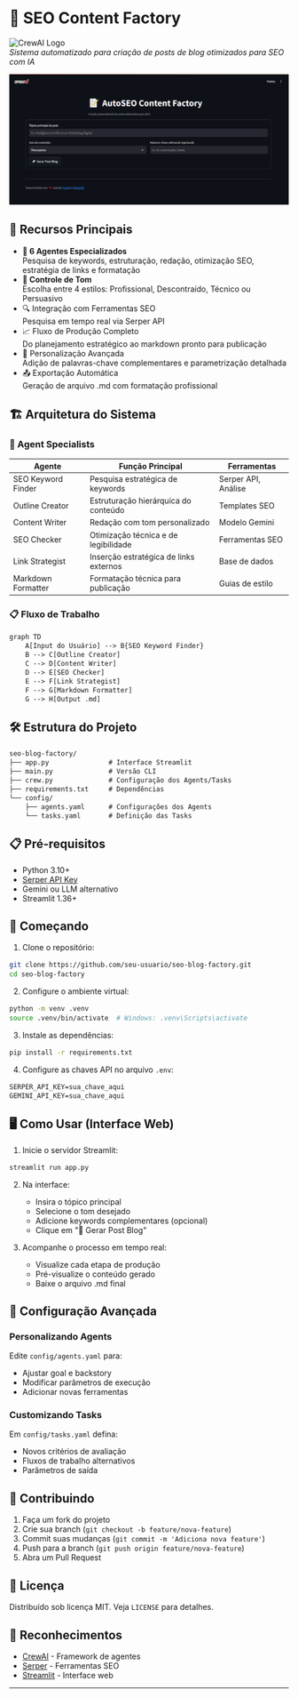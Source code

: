 # 🚀 SEO Content Factory

![CrewAI Logo](https://cdn.prod.website-files.com/66cf2bfc3ed15b02da0ca770/66d07240057721394308addd_Logo%20(1).svg)  
*Sistema automatizado para criação de posts de blog otimizados para SEO com IA*

![App Screenshot](https://github.com/matheus896/AutoSEO-Content/blob/main/auto-seo-content/src/auto-seo-content/tela%20streamlit.png)

## 🌟 Recursos Principais
- **🤖 6 Agentes Especializados**  
  Pesquisa de keywords, estruturação, redação, otimização SEO, estratégia de links e formatação
- **🎨 Controle de Tom**  
  Escolha entre 4 estilos: Profissional, Descontraído, Técnico ou Persuasivo
- 🔍 Integração com Ferramentas SEO  
  Pesquisa em tempo real via Serper API
- 📈 Fluxo de Produção Completo  
  Do planejamento estratégico ao markdown pronto para publicação
- 📝 Personalização Avançada  
  Adição de palavras-chave complementares e parametrização detalhada
- 📤 Exportação Automática  
  Geração de arquivo .md com formatação profissional

## 🏗️ Arquitetura do Sistema

### 👥 Agent Specialists
| Agente                | Função Principal                          | Ferramentas         |
|-----------------------|-------------------------------------------|---------------------|
| SEO Keyword Finder    | Pesquisa estratégica de keywords          | Serper API, Análise |
| Outline Creator       | Estruturação hierárquica do conteúdo      | Templates SEO       |
| Content Writer        | Redação com tom personalizado             | Modelo Gemini       |
| SEO Checker           | Otimização técnica e de legibilidade      | Ferramentas SEO     |
| Link Strategist       | Inserção estratégica de links externos    | Base de dados       |
| Markdown Formatter    | Formatação técnica para publicação        | Guias de estilo     |

### 📋 Fluxo de Trabalho
```mermaid
graph TD
    A[Input do Usuário] --> B{SEO Keyword Finder}
    B --> C[Outline Creator]
    C --> D[Content Writer]
    D --> E[SEO Checker]
    E --> F[Link Strategist]
    F --> G[Markdown Formatter]
    G --> H[Output .md]
```

## 🛠️ Estrutura do Projeto

```
seo-blog-factory/
├── app.py               # Interface Streamlit
├── main.py              # Versão CLI
├── crew.py              # Configuração dos Agents/Tasks
├── requirements.txt     # Dependências
└── config/
    ├── agents.yaml      # Configurações dos Agents
    └── tasks.yaml       # Definição das Tasks
```

## 📋 Pré-requisitos
- Python 3.10+
- [Serper API Key](https://serper.dev/)
- Gemini ou LLM alternativo
- Streamlit 1.36+

## 🚀 Começando

1. Clone o repositório:
```bash
git clone https://github.com/seu-usuario/seo-blog-factory.git
cd seo-blog-factory
```

2. Configure o ambiente virtual:
```bash
python -m venv .venv
source .venv/bin/activate  # Windows: .venv\Scripts\activate
```

3. Instale as dependências:
```bash
pip install -r requirements.txt
```

4. Configure as chaves API no arquivo `.env`:
```env
SERPER_API_KEY=sua_chave_aqui
GEMINI_API_KEY=sua_chave_aqui
```

## 🖥️ Como Usar (Interface Web)

1. Inicie o servidor Streamlit:
```bash
streamlit run app.py
```

2. Na interface:
   - Insira o tópico principal
   - Selecione o tom desejado
   - Adicione keywords complementares (opcional)
   - Clique em "🚀 Gerar Post Blog"

3. Acompanhe o processo em tempo real:
   - Visualize cada etapa de produção
   - Pré-visualize o conteúdo gerado
   - Baixe o arquivo .md final

## 🔧 Configuração Avançada

### Personalizando Agents
Edite `config/agents.yaml` para:
- Ajustar goal e backstory
- Modificar parâmetros de execução
- Adicionar novas ferramentas

### Customizando Tasks
Em `config/tasks.yaml` defina:
- Novos critérios de avaliação
- Fluxos de trabalho alternativos
- Parâmetros de saída

## 🤝 Contribuindo
1. Faça um fork do projeto
2. Crie sua branch (`git checkout -b feature/nova-feature`)
3. Commit suas mudanças (`git commit -m 'Adiciona nova feature'`)
4. Push para a branch (`git push origin feature/nova-feature`)
5. Abra um Pull Request

## 📄 Licença
Distribuído sob licença MIT. Veja `LICENSE` para detalhes.

## 🙏 Reconhecimentos
- [CrewAI](https://crewai.com) - Framework de agentes
- [Serper](https://serper.dev) - Ferramentas SEO
- [Streamlit](https://streamlit.io) - Interface web

---

